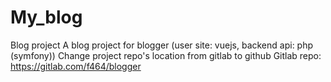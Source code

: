# My_blog
Blog project
A blog project for blogger (user site: vuejs, backend api: php (symfony))
Change project repo's location from gitlab to github
Gitlab repo: https://gitlab.com/f464/blogger
